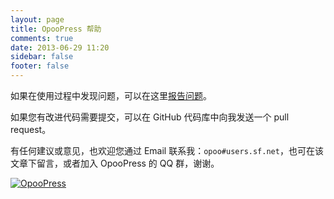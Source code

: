 ```yaml
---
layout: page
title: OpooPress 帮助
comments: true
date: 2013-06-29 11:20
sidebar: false
footer: false
---
```


如果在使用过程中发现问题，可以在这里[报告问题](https://github.com/opoo/opoopress/issues)。

如果您有改进代码需要提交，可以在 GitHub 代码库中向我发送一个 pull request。

有任何建议或意见，也欢迎您通过 Email 联系我：`opoo#users.sf.net`，也可在该文章下留言，或者加入 OpooPress 的 QQ 群，谢谢。

<a target="_blank" href="http://wp.qq.com/wpa/qunwpa?idkey=b6e7956637297e1fbdea8d93c35780cf4db2319a362a4633855e769d1386400d"><img border="0" src="http://pub.idqqimg.com/wpa/images/group.png" alt="OpooPress" title="OpooPress"></a>
